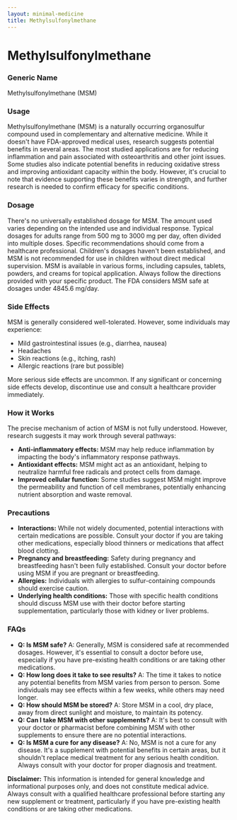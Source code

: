 ```yaml
---
layout: minimal-medicine
title: Methylsulfonylmethane
---
```


# Methylsulfonylmethane
### Generic Name
Methylsulfonylmethane (MSM)

### Usage
Methylsulfonylmethane (MSM) is a naturally occurring organosulfur compound used in complementary and alternative medicine.  While it doesn't have FDA-approved medical uses, research suggests potential benefits in several areas.  The most studied applications are for reducing inflammation and pain associated with osteoarthritis and other joint issues.  Some studies also indicate potential benefits in reducing oxidative stress and improving antioxidant capacity within the body.  However, it's crucial to note that evidence supporting these benefits varies in strength, and further research is needed to confirm efficacy for specific conditions.

### Dosage
There's no universally established dosage for MSM.  The amount used varies depending on the intended use and individual response.  Typical dosages for adults range from 500 mg to 3000 mg per day, often divided into multiple doses.  Specific recommendations should come from a healthcare professional.  Children's dosages haven't been established, and MSM is not recommended for use in children without direct medical supervision.  MSM is available in various forms, including capsules, tablets, powders, and creams for topical application.  Always follow the directions provided with your specific product. The FDA considers MSM safe at dosages under 4845.6 mg/day.

### Side Effects
MSM is generally considered well-tolerated. However, some individuals may experience:

*   Mild gastrointestinal issues (e.g., diarrhea, nausea)
*   Headaches
*   Skin reactions (e.g., itching, rash)
*   Allergic reactions (rare but possible)

More serious side effects are uncommon. If any significant or concerning side effects develop, discontinue use and consult a healthcare provider immediately.

### How it Works
The precise mechanism of action of MSM is not fully understood.  However, research suggests it may work through several pathways:

* **Anti-inflammatory effects:** MSM may help reduce inflammation by impacting the body's inflammatory response pathways.
* **Antioxidant effects:** MSM might act as an antioxidant, helping to neutralize harmful free radicals and protect cells from damage.
* **Improved cellular function:** Some studies suggest MSM might improve the permeability and function of cell membranes, potentially enhancing nutrient absorption and waste removal.


### Precautions
* **Interactions:** While not widely documented, potential interactions with certain medications are possible. Consult your doctor if you are taking other medications, especially blood thinners or medications that affect blood clotting.
* **Pregnancy and breastfeeding:**  Safety during pregnancy and breastfeeding hasn't been fully established. Consult your doctor before using MSM if you are pregnant or breastfeeding.
* **Allergies:** Individuals with allergies to sulfur-containing compounds should exercise caution.  
* **Underlying health conditions:** Those with specific health conditions should discuss MSM use with their doctor before starting supplementation, particularly those with kidney or liver problems.

### FAQs

* **Q: Is MSM safe?** A:  Generally, MSM is considered safe at recommended dosages. However, it's essential to consult a doctor before use, especially if you have pre-existing health conditions or are taking other medications.
* **Q: How long does it take to see results?** A: The time it takes to notice any potential benefits from MSM varies from person to person. Some individuals may see effects within a few weeks, while others may need longer.
* **Q: How should MSM be stored?** A: Store MSM in a cool, dry place, away from direct sunlight and moisture, to maintain its potency.
* **Q: Can I take MSM with other supplements?** A: It's best to consult with your doctor or pharmacist before combining MSM with other supplements to ensure there are no potential interactions.
* **Q:  Is MSM a cure for any disease?** A: No, MSM is not a cure for any disease. It's a supplement with potential benefits in certain areas, but it shouldn't replace medical treatment for any serious health condition.  Always consult with your doctor for proper diagnosis and treatment.


**Disclaimer:**  This information is intended for general knowledge and informational purposes only, and does not constitute medical advice.  Always consult with a qualified healthcare professional before starting any new supplement or treatment, particularly if you have pre-existing health conditions or are taking other medications.
